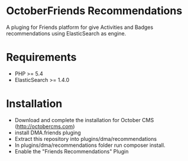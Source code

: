 OctoberFriends Recommendations
==============================

A pluging for Friends platform for give Activities and Badges recommendations using ElasticSearch as engine.

# Requirements
* PHP >= 5.4
* ElasticSearch >= 1.4.0

# Installation

* Download and complete the installation for October CMS (http://octobercms.com)
* install DMA.friends pluging
* Extract this repository into plugins/dma/recommendations
* In plugins/dma/recommendations folder run composer install.
* Enable the "Friends Recommendations" Plugin

